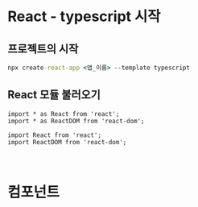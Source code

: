 # React - typescript 시작

## 프로젝트의 시작
```cmd
npx create-react-app <앱_이름> --template typescript
```

## React 모듈 불러오기
```tsx
import * as React from 'react';
import * as ReactDOM from 'react-dom';

import React from 'react';
import ReactDOM from 'react-dom'; 
```
<br>

# 컴포넌트


